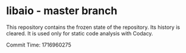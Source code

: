 # libaio - master branch

This repository contains the frozen state of the repository.
Its history is cleared. It is used only for static code
analysis with Codacy.

Commit Time: 1716960275